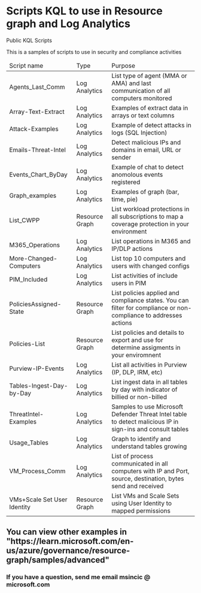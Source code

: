# Scripts KQL to use in Resource graph and Log Analytics
Public KQL Scripts

This is a samples of scripts to use in security and compliance activities
<Table>
  <thead>
    <tr>
      <td>Script name</td>
      <td>Type</td>
      <td>Purpose</td>
    </tr>
  </thead>
  <tbody>

  <tr><td>Agents_Last_Comm</td><td>Log Analytics</td><td>List type of agent (MMA or AMA) and last communication of all computers monitored</td></tr>
  <tr><td>Array-Text-Extract</td><td>Log Analytics</td><td>Examples of extract data in arrays or text columns</td></tr>
  <tr><td>Attack-Examples</td><td>Log Analytics</td><td>Example of detect attacks in logs (SQL Injection)</td></tr>
  <tr><td>Emails-Threat-Intel</td><td>Log Analytics</td><td>Detect malicious IPs and domains in email, URL or sender</td></tr>
  <tr><td>Events_Chart_ByDay</td><td>Log Analytics</td><td>Example of chat to detect anomolous events registered</td></tr>
  <tr><td>Graph_examples</td><td>Log Analytics</td><td>Examples of graph (bar, time, pie)</td></tr>
  <tr><td>List_CWPP</td><td>Resource Graph</td><td>List workload protections in all subscriptions to map a coverage protection in your environment</td></tr>
  <tr><td>M365_Operations</td><td>Log Analytics</td><td>List operations in M365 and IP/DLP actions</td></tr>
  <tr><td>More-Changed-Computers</td><td>Log Analytics</td><td>List top 10 computers and users with changed configs</td></tr>
  <tr><td>PIM_Included</td><td>Log Analytics</td><td>List activities of include users in PIM</td></tr>
  <tr><td>PoliciesAssigned-State</td><td>Resource Graph</td><td>List policies applied and compliance states. You can filter for compliance or non-compliance to addresses actions</td></tr>
  <tr><td>Policies-List</td><td>Resource Graph</td><td>List policies and details to export and use for determine assigments in your enviromnent</td></tr>
  <tr><td>Purview-IP-Events</td><td>Log Analytics</td><td>List all activities in Purview (IP, DLP, IRM, etc)</td></tr>
  <tr><td>Tables-Ingest-Day-by-Day</td><td>Log Analytics</td><td>List ingest data in all tables by day with indicator of billied or non-billed</td></tr>
  <tr><td>ThreatIntel-Examples</td><td>Log Analytics</td><td>Samples to use Microsoft Defender Threat Intel table to detect malicious IP in sign-ins and consult tables</td></tr>
  <tr><td>Usage_Tables</td><td>Log Analytics</td><td>Graph to identify and understand tables growing</td></tr>
  <tr><td>VM_Process_Comm</td><td>Log Analytics</td><td>List of process communicated in all computers with IP and Port, source, destination, bytes send and received</td></tr>
  <tr><td> VMs+Scale Set User Identity</td><td>Resource Graph</td><td>List VMs and Scale Sets using User Identity to mapped permissions</td></tr>

  </tbody>
</Table>
<h2>You can view other examples in <a>"https://learn.microsoft.com/en-us/azure/governance/resource-graph/samples/advanced"</a></h2>

<h3>If you have a question, send me email msincic @ microsoft.com</h3>
